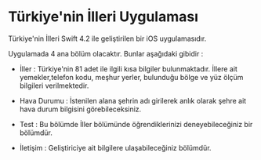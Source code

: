 # Türkiye'nin İlleri Uygulaması

Türkiye'nin İlleri Swift 4.2 ile geliştirilen bir iOS uygulamasıdır.

Uygulamada 4 ana bölüm olacaktır. Bunlar aşağıdaki gibidir : 

- İller : Türkiye'nin 81 adet ile ilgili kısa bilgiler bulunmaktadır. İllere ait yemekler,telefon kodu,
meşhur yerler, bulunduğu bölge ve yüz ölçüm bilgileri verilmektedir.

- Hava Durumu : İstenilen alana şehrin adı girilerek anlık olarak şehre ait hava durum bilgisini görebileceksiniz.

- Test :  Bu bölümde İller bölümünde öğrendiklerinizi deneyebileceğiniz bir bölümdür.

- İletişim : Geliştiriciye ait bilgilere ulaşabileceğiniz bölümdür.
